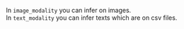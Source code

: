 In `image_modality` you can infer on images. <br>
In `text_modality` you can infer texts which are on csv files.
